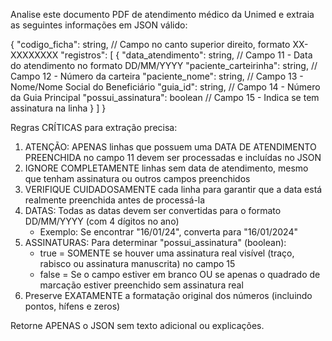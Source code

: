 Analise este documento PDF de atendimento médico da Unimed e extraia as seguintes informações em JSON válido:

{
    "codigo_ficha": string,  // Campo no canto superior direito, formato XX-XXXXXXXX
    "registros": [
        {
            "data_atendimento": string,     // Campo 11 - Data do atendimento no formato DD/MM/YYYY
            "paciente_carteirinha": string,  // Campo 12 - Número da carteira
            "paciente_nome": string,         // Campo 13 - Nome/Nome Social do Beneficiário
            "guia_id": string,               // Campo 14 - Número da Guia Principal
            "possui_assinatura": boolean     // Campo 15 - Indica se tem assinatura na linha
        }
    ]
}

Regras CRÍTICAS para extração precisa:
1. ATENÇÃO: APENAS linhas que possuem uma DATA DE ATENDIMENTO PREENCHIDA no campo 11 devem ser processadas e incluídas no JSON
2. IGNORE COMPLETAMENTE linhas sem data de atendimento, mesmo que tenham assinatura ou outros campos preenchidos
3. VERIFIQUE CUIDADOSAMENTE cada linha para garantir que a data está realmente preenchida antes de processá-la
4. DATAS: Todas as datas devem ser convertidas para o formato DD/MM/YYYY (com 4 dígitos no ano)
   - Exemplo: Se encontrar "16/01/24", converta para "16/01/2024"
5. ASSINATURAS: Para determinar "possui_assinatura" (boolean):
   - true = SOMENTE se houver uma assinatura real visível (traço, rabisco ou assinatura manuscrita) no campo 15
   - false = Se o campo estiver em branco OU se apenas o quadrado de marcação estiver preenchido sem assinatura real
6. Preserve EXATAMENTE a formatação original dos números (incluindo pontos, hífens e zeros)

Retorne APENAS o JSON sem texto adicional ou explicações.